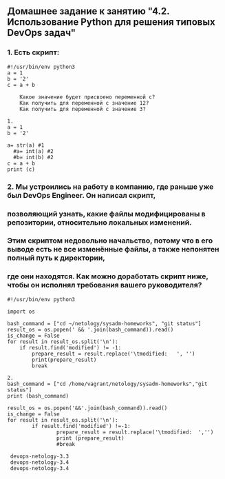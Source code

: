 ## Домашнее задание к занятию "4.2. Использование Python для решения типовых DevOps задач"
### 1. Есть скрипт:
```
#!/usr/bin/env python3
a = 1
b = '2'
c = a + b

    Какое значение будет присвоено переменной c?
    Как получить для переменной c значение 12?
    Как получить для переменной c значение 3?
```
```
1. 
a = 1
b = '2'

a= str(a) #1 
  #a= int(a) #2
  #b= int(b) #2
c = a + b
print (c)
```
### 2. Мы устроились на работу в компанию, где раньше уже был DevOps Engineer. Он написал скрипт,
###    позволяющий узнать, какие файлы модифицированы в репозитории, относительно локальных изменений.
###    Этим скриптом недовольно начальство, потому что в его выводе есть не все изменённые файлы, а также непонятен полный путь к директории,
###    где они находятся. Как можно доработать скрипт ниже, чтобы он исполнял требования вашего руководителя?
``` 
#!/usr/bin/env python3

import os

bash_command = ["cd ~/netology/sysadm-homeworks", "git status"]
result_os = os.popen(' && '.join(bash_command)).read()
is_change = False
for result in result_os.split('\n'):
    if result.find('modified') != -1:
        prepare_result = result.replace('\tmodified:   ', '')
        print(prepare_result)
        break
``` 
```
2.
bash_command = ["cd /home/vagrant/netology/sysadm-homeworks","git status"]
print (bash_command)

result_os = os.popen('&&'.join(bash_command)).read()
is_change = False
for result in result_os.split('\n'):
        if result.find('modified') !=-1:
                prepare_result = result.replace('\tmodified:  ','')
                print (prepare_result)
                #break

 devops-netology-3.3
 devops-netology-3.4
 devops-netology-3.4
 ```
 
 
